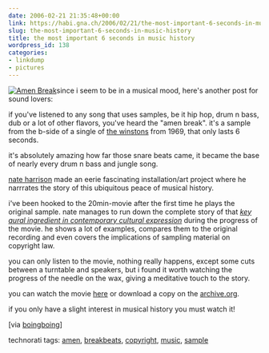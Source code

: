 ```yaml
---
date: 2006-02-21 21:35:48+00:00
link: https://habi.gna.ch/2006/02/21/the-most-important-6-seconds-in-music-history/
slug: the-most-important-6-seconds-in-music-history
title: the most important 6 seconds in music history
wordpress_id: 138
categories:
- linkdump
- pictures
---
```



[![Amen Break](https://habi.gna.ch/blog/images/amen_break-tm.jpg)](https://habi.gna.ch/blog/images/amen_break.jpg)since i seem to be in a musical mood, here's another post for sound lovers:



if you've listened to any song that uses samples, be it hip hop, drum n bass, dub or a lot of other flavors, you've heard the "amen break". it's a sample from the b-side of a single of [the winstons](https://en.wikipedia.org/wiki/The_Winstons) from 1969, that only lasts 6 seconds.
  
it's absolutely amazing how far those snare beats came, it became the base of nearly every drum n bass and jungle song.
  
[nate harrison](http://nkhstudio.com/pages/bio.html) made an eerie fascinating installation/art project where he narrrates the story of this ubiquitous peace of musical history.
  
i've been hooked to the 20min-movie after the first time he plays the original sample. nate manages to run down the complete story of that _[key aural ingredient in contemporary cultural expression](http://nkhstudio.com/pages/popup_amen.html)_ during the progress of the movie. he shows a lot of examples, compares them to the original recording and even covers the implications of sampling material on copyright law.
  
you can only listen to the movie, nothing really happens, except some cuts between a turntable and speakers, but i found it worth watching the progress of the needle on the wax, giving a meditative touch to the story.
  
you can watch the movie [here](http://nkhstudio.com/pages/amen_mp4.html) or download a copy on the [archive.org](http://www.archive.org/details/NateHarrisonCanIGetAnAmen).
  
if you only have a slight interest in musical history you must watch it!



[via [boingboing](https://boingboing.net/2006/02/21/video_explains_the_w.html)]





technorati tags: [amen](http://www.technorati.com/tag/amen), [breakbeats](http://www.technorati.com/tag/breakbeats), [copyright](http://www.technorati.com/tag/copyright), [music](http://www.technorati.com/tag/music), [sample](http://www.technorati.com/tag/sample)
